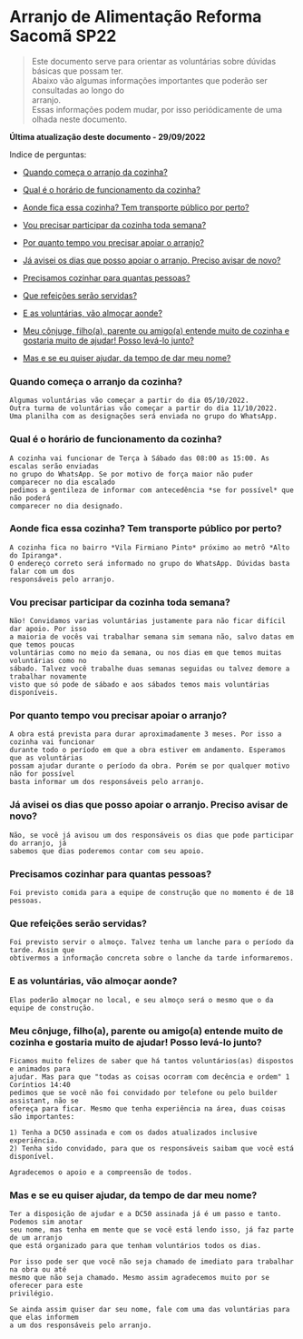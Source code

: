 # Arranjo de Alimentação Reforma Sacomã SP22

> Este documento serve para orientar as voluntárias sobre dúvidas básicas que possam ter.  
Abaixo vão algumas informações importantes que poderão ser consultadas ao longo do  
arranjo.  
Essas informações podem mudar, por isso periódicamente de uma olhada neste documento.

**Última atualização deste documento - 29/09/2022**  

Indice de perguntas:

* [Quando começa o arranjo da cozinha?](https://github.com/ibrahim-brumate/arranjo-alimentacao/#quando-come%C3%A7a-o-arranjo-da-cozinha)

* [Qual é o horário de funcionamento da cozinha?](https://github.com/ibrahim-brumate/arranjo-alimentacao/#qual-%C3%A9-o-hor%C3%A1rio-de-funcionamento-da-cozinha)

* [Aonde fica essa cozinha? Tem transporte público por perto?](https://github.com/ibrahim-brumate/arranjo-alimentacao/#aonde-fica-essa-cozinha-tem-transporte-p%C3%BAblico-por-perto)

* [Vou precisar participar da cozinha toda semana?](https://github.com/ibrahim-brumate/arranjo-alimentacao/#vou-precisar-participar-da-cozinha-toda-semana)

* [Por quanto tempo vou precisar apoiar o arranjo?](https://github.com/ibrahim-brumate/arranjo-alimentacao/#por-quanto-tempo-vou-precisar-apoiar-o-arranjo)

* [Já avisei os dias que posso apoiar o arranjo. Preciso avisar de novo?](https://github.com/ibrahim-brumate/arranjo-alimentacao/#j%C3%A1-avisei-os-dias-que-posso-apoiar-o-arranjo-preciso-avisar-de-novo)

* [Precisamos cozinhar para quantas pessoas?](https://github.com/ibrahim-brumate/arranjo-alimentacao/#precisamos-cozinhar-para-quantas-pessoas)

* [Que refeições serão servidas?](https://github.com/ibrahim-brumate/arranjo-alimentacao/#que-refei%C3%A7%C3%B5es-ser%C3%A3o-servidas)

* [E as voluntárias, vão almoçar aonde?](https://github.com/ibrahim-brumate/arranjo-alimentacao/#e-as-volunt%C3%A1rias-v%C3%A3o-almo%C3%A7ar-aonde)

* [Meu cônjuge, filho(a), parente ou amigo(a) entende muito de cozinha e gostaria muito de ajudar! Posso levá-lo junto?](https://github.com/ibrahim-brumate/arranjo-alimentacao/#meu-c%C3%B4njuge-filhoa-parente-ou-amigoa-entende-muito-de-cozinha-e-gostaria-muito-de-ajudar-posso-lev%C3%A1-lo-junto)

* [Mas e se eu quiser ajudar, da tempo de dar meu nome?](https://github.com/ibrahim-brumate/arranjo-alimentacao/#mas-e-se-eu-quiser-ajudar-da-tempo-de-dar-meu-nome)

### Quando começa o arranjo da cozinha?
```
Algumas voluntárias vão começar a partir do dia 05/10/2022.
Outra turma de voluntárias vão começar a partir do dia 11/10/2022.
Uma planilha com as designações será enviada no grupo do WhatsApp.
```

### Qual é o horário de funcionamento da cozinha?
```
A cozinha vai funcionar de Terça à Sábado das 08:00 as 15:00. As escalas serão enviadas
no grupo do WhatsApp. Se por motivo de força maior não puder comparecer no dia escalado
pedimos a gentileza de informar com antecedência *se for possível* que não poderá
comparecer no dia designado.
```

### Aonde fica essa cozinha? Tem transporte público por perto?
```
A cozinha fica no bairro *Vila Firmiano Pinto* próximo ao metrô *Alto do Ipiranga*.
O endereço correto será informado no grupo do WhatsApp. Dúvidas basta falar com um dos
responsáveis pelo arranjo.
```

### Vou precisar participar da cozinha toda semana?
```
Não! Convidamos varias voluntárias justamente para não ficar difícil dar apoio. Por isso
a maioria de vocês vai trabalhar semana sim semana não, salvo datas em que temos poucas
voluntárias como no meio da semana, ou nos dias em que temos muitas voluntárias como no
sábado. Talvez você trabalhe duas semanas seguidas ou talvez demore a trabalhar novamente
visto que só pode de sábado e aos sábados temos mais voluntárias disponíveis.
```

### Por quanto tempo vou precisar apoiar o arranjo?
```
A obra está prevista para durar aproximadamente 3 meses. Por isso a cozinha vai funcionar
durante todo o período em que a obra estiver em andamento. Esperamos que as voluntárias
possam ajudar durante o período da obra. Porém se por qualquer motivo não for possível
basta informar um dos responsáveis pelo arranjo.

```

### Já avisei os dias que posso apoiar o arranjo. Preciso avisar de novo?
```
Não, se você já avisou um dos responsáveis os dias que pode participar do arranjo, já
sabemos que dias poderemos contar com seu apoio.
```

### Precisamos cozinhar para quantas pessoas?
```
Foi previsto comida para a equipe de construção que no momento é de 18 pessoas.
```

### Que refeições serão servidas?
```
Foi previsto servir o almoço. Talvez tenha um lanche para o período da tarde. Assim que
obtivermos a informação concreta sobre o lanche da tarde informaremos.
```

### E as voluntárias, vão almoçar aonde?
```
Elas poderão almoçar no local, e seu almoço será o mesmo que o da equipe de construção.
```

### Meu cônjuge, filho(a), parente ou amigo(a) entende muito de cozinha e gostaria muito de ajudar! Posso levá-lo junto?
```
Ficamos muito felizes de saber que há tantos voluntários(as) dispostos e animados para
ajudar. Mas para que "todas as coisas ocorram com decência e ordem" 1 Coríntios 14:40
pedimos que se você não foi convidado por telefone ou pelo builder assistant, não se
ofereça para ficar. Mesmo que tenha experiência na área, duas coisas são importantes:

1) Tenha a DC50 assinada e com os dados atualizados inclusive experiência.
2) Tenha sido convidado, para que os responsáveis saibam que você está disponível.

Agradecemos o apoio e a compreensão de todos.
```

### Mas e se eu quiser ajudar, da tempo de dar meu nome?
```
Ter a disposição de ajudar e a DC50 assinada já é um passo e tanto. Podemos sim anotar
seu nome, mas tenha em mente que se você está lendo isso, já faz parte de um arranjo
que está organizado para que tenham voluntários todos os dias.

Por isso pode ser que você não seja chamado de imediato para trabalhar na obra ou até
mesmo que não seja chamado. Mesmo assim agradecemos muito por se oferecer para este
privilégio.

Se ainda assim quiser dar seu nome, fale com uma das voluntárias para que elas informem
a um dos responsáveis pelo arranjo.
```
